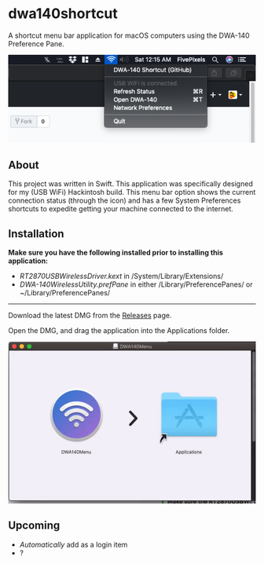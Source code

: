 # dwa140shortcut
A shortcut menu bar application for macOS computers using the DWA-140 Preference Pane.

![alt text](https://raw.githubusercontent.com/FivePixels/dwa140shortcut/master/DWA140ShortcutScreenshot.png)

## About
This project was written in Swift. This application was specifically designed for my (USB WiFi) Hackintosh build. This menu bar option shows the current connection status (through the icon) and has a few System Preferences shortcuts to expedite getting your machine connected to the internet.

## Installation

**Make sure you have the following installed prior to installing this application:**
 - *RT2870USBWirelessDriver.kext* in /System/Library/Extensions/
 - *DWA-140WirelessUtility.prefPane* in either /Library/PreferencePanes/ or ~/Library/PreferencePanes/

---

Download the latest DMG from the [Releases](https://github.com/fivepixels/dwa140shortcut/releases) page. 

Open the DMG, and drag the application into the Applications folder.


![alt text](https://raw.githubusercontent.com/FivePixels/dwa140shortcut/master/DWAInstallGIF.gif)


## Upcoming

-  *Automatically* add as a login item
-  ?
